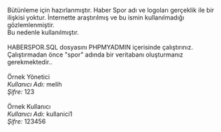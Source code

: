 Bütünleme için hazırlanmıştır. Haber Spor adı ve logoları gerçeklik ile bir ilişkisi yoktur. İnternette araştırılmış ve bu ismin kullanılmadığı gözlemlenmiştir. 
<br>Bu nedenle kullanılmıştır.
<br><br>
HABERSPOR.SQL dosyasını PHPMYADMIN içerisinde çalıştırınız. Çalıştırmadan önce "spor" adında bir veritabanı oluşturmanız gerekmektedir..
<br><br>
Örnek Yönetici <br>
  *Kullanıcı Adı:* melih
  <br>
  *Şifre:* 123
  <br><br>
Örnek Kullanıcı<br>
  *Kullanıcı Adı:* kullanici1
  <br>
  *Şifre:* 123456

<br><br>
